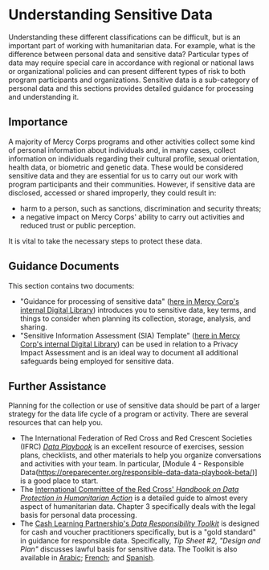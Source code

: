# Understanding Sensitive Data
Understanding these different classifications can be difficult, but is an important part of working with humanitarian data. For example, what is the difference between personal data and sensitive data? Particular types of data may require special care in accordance with regional or national laws or organizational policies and can present different types of risk to both program participants and organizations. Sensitive data is a sub-category of personal data and this sections provides detailed guidance for processing and understanding it.

## Importance
A majority of Mercy Corps programs and other activities collect some kind of personal information about individuals and, in many cases, collect information on individuals regarding their cultural profile, sexual orientation, health data, or biometric and genetic data. These would be considered sensitive data and they are essential for us to carry out our work with program participants and their communities. However, if sensitive data are disclosed, accessed or shared improperly, they could result in:
- harm to a person, such as sanctions, discrimination and security threats;
- a negative impact on Mercy Corps' ability to carry out activities and reduced trust or public perception.

It is vital to take the necessary steps to protect these data.

## Guidance Documents
This section contains two documents:
- "Guidance for processing of sensitive data" ([here in Mercy Corp's internal Digital Library](https://library.mercycorps.org/record/38516)) introduces you to sensitive data, key terms, and things to consider when planning its collection, storage, analysis, and sharing.
- "Sensitive Information Assessment (SIA) Template" ([here in Mercy Corp's internal Digital Library](https://library.mercycorps.org/record/38611)) can be used in relation to a Privacy Impact Assessment and is an ideal way to document all additional safeguards being employed for sensitive data.

## Further Assistance
Planning for the collection or use of sensitive data should be part of a larger strategy for the data life cycle of a program or activity. There are several resources that can help you.
- The International Federation of Red Cross and Red Crescent Societies (IFRC) [*Data Playbook*](https://preparecenter.org/toolkit/data-playbook-toolkit/) is an excellent resource of exercises, session plans, checklists, and other materials to help you organize conversations and activities with your team. In particular, [Module 4 - Responsible Data(https://preparecenter.org/responsible-data-data-playbook-beta/)] is a good place to start.
- The [International Committee of the Red Cross' *Handbook on Data Protection in Humanitarian Action*](https://www.icrc.org/en/data-protection-humanitarian-action-handbook) is a detailed guide to almost every aspect of humanitarian data. Chapter 3 specifically deals with the legal basis for personal data processing.
- The [Cash Learning Partnership's *Data Responsibility Toolkit*](https://www.calpnetwork.org/wp-content/uploads/2021/03/Data-Responsibility-Toolkit_A-guide-for-Cash-and-Voucher-Practitioners.pdf) is designed for cash and voucher practitioners specifically, but is a "gold standard" in guidance for responsible data. Specifically, *Tip Sheet #2, "Design and Plan"* discusses lawful basis for sensitive data. The Toolkit is also available in [Arabic](https://www.calpnetwork.org/ar/publication/data-responsibility-toolkit-a-guide-for-cva-practitioners/); [French](https://www.calpnetwork.org/fr/publication/data-responsibility-toolkit-a-guide-for-cva-practitioners/); and [Spanish](https://www.calpnetwork.org/fr/publication/data-responsibility-toolkit-a-guide-for-cva-practitioners/).
